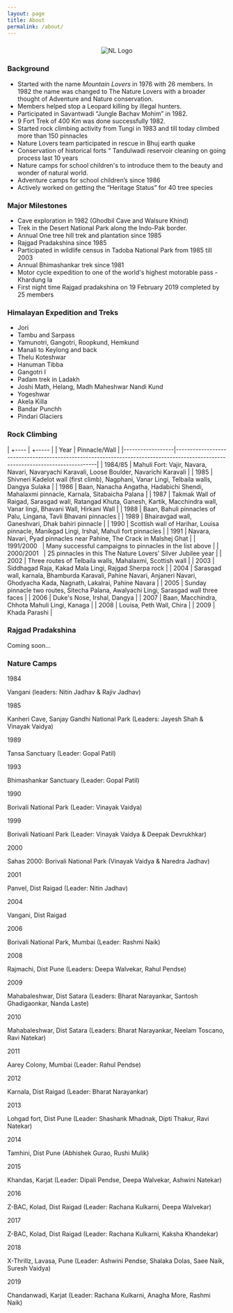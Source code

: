 ```yaml
---
layout: page
title: About
permalink: /about/
---
```


<div class="col-md-12 col-sm-12" style="text-align:center">
<img class="" style="max-width: 600px; height: auto; margin-top: 10px" src="{{site.baseurl }}/assets/imgs/168px_nl_logo.jpg" alt="NL Logo">
</div>


### Background

- Started with the name *Mountain Lovers* in 1976 with 26 members. In 1982 the
  name was changed to The Nature Lovers with a broader thought of Adventure and
  Nature conservation.
- Members helped stop a Leopard killing by illegal hunters.
- Participated in Savantwadi “Jungle Bachav Mohim” in 1982.
- 9 Fort Trek of 400 Km was done successfully 1982.
- Started rock climbing activity from Tungi in 1983 and till today climbed more than 150 pinnacles 
- Nature Lovers team participated in rescue in Bhuj earth quake
- Conservation of historical forts “ Tandulwadi reservoir cleaning on going process last 10 years
- Nature camps for school children's to introduce them to the beauty and wonder
  of natural world.
- Adventure camps for school children’s since 1986
- Actively worked on getting the “Heritage Status” for 40 tree species

### Major Milestones

- Cave exploration in 1982 (Ghodbil Cave and Walsure Khind)
- Trek in the Desert National Park along the Indo-Pak border.
- Annual One tree hill trek and plantation since 1985
- Rajgad Pradakshina since 1985
- Participated in wildlife census in Tadoba National Park from 1985 till 2003
- Annual Bhimashankar trek since 1981
- Motor cycle expedition to one of the world's highest motorable pass - Khardung la
- First night time Rajgad pradakshina on 19 February 2019 completed by 25 members

### Himalayan Expedition and Treks

- Jori
- Tambu and Sarpass
- Yamunotri, Gangotri, Roopkund, Hemkund
- Manali to Keylong and back
- Thelu Koteshwar
- Hanuman Tibba
- Gangotri I
- Padam trek in Ladakh
- Joshi Math, Helang, Madh Maheshwar Nandi Kund
- Yogeshwar
- Akela Killa
- Bandar Punchh
- Pindari Glaciers

### Rock Climbing

|            +---- | +-----                                                                                                                         |
|             Year | Pinnacle/Wall                                                                                                                  |
|------------------|--------------------------------------------------------------------------------------------------------------------------------|
|          1984/85 | Mahuli Fort: Vajir, Navara, Navari, Navaryachi Karavali, Loose Boulder, Navarichi Karavali                                     |
|             1985 | Shivneri Kadelot wall (first climb), Nagphani, Vanar Lingi, Telbaila walls, Dangya Sulaka                                      |
|             1986 | Baan, Nanacha Angatha, Hadabichi Shendi, Mahalaxmi pinnacle, Karnala, Sitabaicha Palana                                        |
|             1987 | Takmak Wall of Raigad, Sarasgad wall, Ratangad Khuta, Ganesh, Kartik, Macchindra wall, Vanar lingi, Bhavani Wall, Hirkani Wall |
|             1988 | Baan, Bahuli pinnacles of Palu, Lingana, Tavli Bhavani pinnacles                                                               |
|             1989 | Bhairavgad wall, Ganeshvari, Dhak bahiri pinnacle                                                                              |
|             1990 | Scottish wall of Harihar, Louisa pinnacle, Manikgad Lingi, Irshal, Mahuli fort pinnacles                                       |
|             1991 | Navara, Navari, Pyad pinnacles near Pahine, The Crack in Malshej Ghat                                                          |
| 1991/2000 &nbsp; | Many successful campaigns to pinnacles in the list above                                                                       |
| 2000/2001 &nbsp; | 25 pinnacles in this The Nature Lovers' Silver Jubilee year                                                                    |
|             2002 | Three routes of Telbaila walls, Mahalaxmi, Scottish wall                                                                       |
|             2003 | Siddhagad Raja, Kakad Mala Lingi, Rajgad Sherpa rock                                                                           |
|             2004 | Sarasgad wall, karnala, Bhamburda Karavali, Pahine Navari, Anjaneri Navari, Ghodyacha Kada, Nagnath, Lakalrai, Pahine Navara   |
|             2005 | Sunday pinnacle two routes, Sitecha Palana, Awalyachi Lingi, Sarasgad wall three faces                                         |
|             2006 | Duke's Nose, Irshal, Dangya                                                                                                    |
|             2007 | Baan, Macchindra, Chhota Mahuli Lingi, Kanaga                                                                                  |
|             2008 | Louisa, Peth Wall, Chira                                                                                                       |
|             2009 | Khada Parashi                                                                                                                  |


### Rajgad Pradakshina

Coming soon...


### Nature Camps

1984

Vangani (leaders: Nitin Jadhav & Rajiv Jadhav)


1985

Kanheri Cave, Sanjay Gandhi National Park (Leaders: Jayesh Shah & Vinayak
Vaidya)

1989

Tansa Sanctuary (Leader: Gopal Patil)


1993

Bhimashankar Sanctuary (Leader: Gopal Patil)

1990

Borivali National Park (Leader: Vinayak Vaidya)

1999

Borivali Natioanl Park (Leader: Vinayak Vaidya & Deepak Devrukhkar)

2000

Sahas 2000: Borivali National Park (Vinayak Vaidya & Naredra Jadhav)

2001

Panvel, Dist Raigad (Leader: Nitin Jadhav)


2004 

Vangani, Dist Raigad


2006

Borivali National Park, Mumbai (Leader: Rashmi Naik)

2008

Rajmachi, Dist Pune (Leaders: Deepa Walvekar, Rahul Pendse)

2009

Mahabaleshwar, Dist Satara (Leaders: Bharat Narayankar, Santosh Ghadigaonkar,
Nanda Laste)

2010

Mahabaleshwar, Dist Satara (Leaders: Bharat Narayankar, Neelam Toscano, Ravi Natekar)


2011

Aarey Colony, Mumbai (Leader: Rahul Pendse)


2012

Karnala, Dist Raigad (Leader: Bharat Narayankar)


2013

Lohgad fort, Dist Pune (Leader: Shashank Mhadnak, Dipti Thakur, Ravi Natekar)


2014

Tamhini, Dist Pune (Abhishek Gurao, Rushi Mulik)

2015

Khandas, Karjat (Leader: Dipali Pendse, Deepa Walvekar, Ashwini Natekar)

2016

Z-BAC, Kolad, Dist Raigad (Leader: Rachana Kulkarni, Deepa Walvekar)

2017

Z-BAC, Kolad, Dist Raigad (Leader: Rachana Kulkarni, Kaksha Khandekar)

2018

X-Thrillz, Lavasa, Pune (Leader: Ashwini Pendse, Shalaka Dolas, Saee Naik,
Suresh Vaidya)

2019

Chandanwadi, Karjat (Leader: Rachana Kulkarni, Anagha More, Rashmi Naik)

